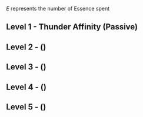 *E* represents the number of Essence spent
## Level 1 -  Thunder Affinity (Passive)

## Level 2 - ()

## Level 3 - ()

## Level 4 - ()

## Level 5 - ()
